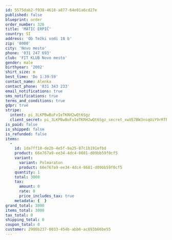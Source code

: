 ```yaml
---
id: 5575dab2-f938-4618-a877-64e01a6cd27e
published: false
blueprint: order
order_number: 326
title: 'MATIC ERPIČ'
country: SI
address: 'Ob Težki vodi 18 b'
zip: '8000'
city: 'Novo mesto'
phone: '031 247 693'
club: 'FIT KLUB Novo mesto'
gender: male
birthyear: '2002'
shirt_size: m
best_time: 'Do 1:39:59'
contact_name: Alenka
contact_phone: '031 343 233'
email_notifications: true
sms_notifications: true
terms_and_conditions: true
gdpr: true
stripe:
  intent: pi_3LKPBwBuFvIeTKRH2wQt6Sgz
  client_secret: pi_3LKPBwBuFvIeTKRH2wQt6Sgz_secret_xwVE7BWJnsqUiY9rRTBvVgBws
is_paid: false
is_shipped: false
is_refunded: false
items:
  -
    id: 1da7ff18-de2b-4e5f-9a25-87c1b191efbd
    product: 66e767a9-ee34-4dc4-8681-d09bb59f0cf5
    variant:
      variant: Polmaraton
      product: 66e767a9-ee34-4dc4-8681-d09bb59f0cf5
    quantity: 1
    total: 3000
    tax:
      amount: 0
      rate: 0
      price_includes_tax: true
    metadata: {  }
grand_total: 3000
items_total: 3000
tax_total: 0
shipping_total: 0
coupon_total: 0
customer: 2900b237-0033-454b-abb6-ac893b66be55
---
```

